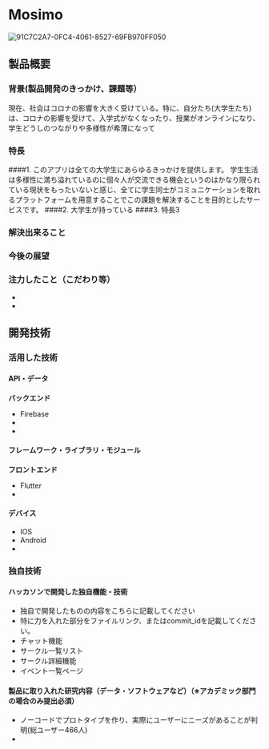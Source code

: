 
# Mosimo
![91C7C2A7-0FC4-4061-8527-69FB970FF050](https://user-images.githubusercontent.com/73173075/139519310-072bf46a-2046-4195-aad5-7106b31b10ec.jpeg)



## 製品概要
### 背景(製品開発のきっかけ、課題等）
現在、社会はコロナの影響を大きく受けている。特に、自分たち(大学生たち)は、コロナの影響を受けて、入学式がなくなったり、授業がオンラインになり、学生どうしのつながりや多様性が希薄になって
### 特長
####1. このアプリは全ての大学生にあらゆるきっかけを提供します。
学生生活は多様性に満ち溢れているのに個々人が交流できる機会というのはかなり限られている現状をもったいないと感じ、全てに学生同士がコミュニケーションを取れるプラットフォームを用意することでこの課題を解決することを目的としたサービスです。
####2. 大学生が持っている
####3. 特長3

### 解決出来ること
### 今後の展望
### 注力したこと（こだわり等）
* 
* 

## 開発技術
### 活用した技術
#### API・データ
**バックエンド**
* Firebase
* 
* 

#### フレームワーク・ライブラリ・モジュール
**フロントエンド**
* Flutter
* 

#### デバイス
* IOS
* Android
* 

### 独自技術
#### ハッカソンで開発した独自機能・技術
* 独自で開発したものの内容をこちらに記載してください
* 特に力を入れた部分をファイルリンク、またはcommit_idを記載してください。
* チャット機能
* サークル一覧リスト
* サークル詳細機能
* イベント一覧ページ

#### 製品に取り入れた研究内容（データ・ソフトウェアなど）（※アカデミック部門の場合のみ提出必須）
* ノーコードでプロトタイプを作り、実際にユーザーにニーズがあることが判明(総ユーザー466人)
* 

